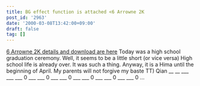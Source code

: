 ```yaml
---
title: BG effect function is attached <6 Arrowne 2K
post_id: '2963'
date: '2000-03-08T13:42:00+09:00'
draft: false
tag: []
---
```


[6 Arrowne 2K details and download are here](/solo2k) Today was a high school graduation ceremony. Well, it seems to be a little short (or vice versa) High school life is already over. It was such a thing. Anyway, it is a Hima until the beginning of April. My parents will not forgive my baste TT) Qian __ __ ___ ___ ___ 0 ___ ___ 0 ___ ___ 0 ___ ___ 0 ___ ___ 0 ___ ___ 0 ...